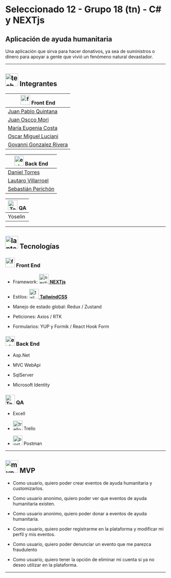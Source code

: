 # Seleccionado 12 - Grupo 18 (tn) - C# y NEXTjs

## Aplicación de ayuda humanitaria

Una aplicación que sirva para hacer donativos, ya sea de suministros o dinero para apoyar a gente que vivió un fenómeno natural devastador.

---


## <img width="40" height="40" src="https://img.icons8.com/emoji/40/technologyst.png" alt="technologyst"/> Integrantes

| <img width="30" height="30" src="https://img.icons8.com/external-flaticons-flat-flat-icons/30/external-front-end-ux-and-ui-flaticons-flat-flat-icons.png" alt="front end ux and ui"/>  Front End |
| --------- |
| [Juan Pablo Quintana](https://github.com/jp-quintana) |
| [Juan Oscco Mori](https://github.com/jcom-dev) |
| [María Eugenia Costa](https://github.com/eugenia1984) |
| [Oscar Miguel Luciani](https://github.com/OLuciani) |
| [Govanni Gonzalez Rivera](https://github.com/GoRiDeveloper) |

| <img width="30" height="30" src="https://img.icons8.com/external-itim2101-lineal-color-itim2101/30/external-server-network-technology-itim2101-lineal-color-itim2101-2.png" alt="external server network"/> Back End |
| -------- |
| [Daniel Torres](https://github.com/DnTo) |
| [Lautaro Villarroel](https://github.com/lautaro0298) |
| [Sebastián Perichón](https://github.com/modestsp) |

| <img width="30" height="30" src="https://img.icons8.com/external-smashingstocks-flat-smashing-stocks/30/external-Tester-testing-services-smashingstocks-flat-smashing-stocks.png" alt="Tester testing services"/> QA |
| -- |
| Yoselin	|


---

## <img width="40" height="40" src="https://img.icons8.com/emoji/40/laptop-emoji.png" alt="laptop emoji"/> Tecnologías

### <img width="30" height="30" src="https://img.icons8.com/external-flaticons-flat-flat-icons/30/external-front-end-ux-and-ui-flaticons-flat-flat-icons.png" alt="front end ux and ui"/> Front End

- Framework: [<img width="30" height="30" src="https://img.icons8.com/color/30/nextjs.png" alt="nextjs"/> **NEXTjs**](https://nextjs.org/)

- Estilos: [<img width="30" height="30" src="https://img.icons8.com/fluency/30/tailwind_css.png" alt="tailwind_css"/> **TailwindCSS**](https://tailwindcss.com/)

- Manejo de estado global: Redux / Zustand

- Peticiones: Axios / RTK

- Formularios: YUP y Formik / React Hook Form

### <img width="30" height="30" src="https://img.icons8.com/external-itim2101-lineal-color-itim2101/30/external-server-network-technology-itim2101-lineal-color-itim2101-2.png" alt="external server network"/> Back End

- Asp.Net

- MVC WebApi

- SqlServer

- Microsoft Identity

###  <img width="30" height="30" src="https://img.icons8.com/external-smashingstocks-flat-smashing-stocks/30/external-Tester-testing-services-smashingstocks-flat-smashing-stocks.png" alt="Tester testing services"/> QA

- Excell

- <img width="30" height="30" src="https://img.icons8.com/color/48/trello.png" alt="trello"/> Trello

- <img width="30" height="30" src="https://img.icons8.com/external-tal-revivo-shadow-tal-revivo/30/external-postman-is-the-only-complete-api-development-environment-logo-shadow-tal-revivo.png" alt="postman"/> Postman


---

## <img width="40" height="40" src="https://img.icons8.com/external-flaticons-lineal-color-flat-icons/40/external-mvp-computer-programming-flaticons-lineal-color-flat-icons.png" alt="mvp computer programming"/>  MVP

- Como usuario, quiero poder crear eventos de ayuda humanitaria y customizarlos.

- Como usuario anonimo, quiero poder ver que eventos de ayuda humanitaria existen.

- Como usuario anonimo, quiero poder donar a eventos de ayuda humanitaria.

- Como usuario, quiero poder registrarme en la plataforma y modificar mi perfil y mis eventos.

- Como usuario, quiero poder denunciar un evento que me parezca fraudulento

- Como usuario, quiero tener la opción de eliminar mi cuenta si ya no deseo utilizar en la plataforma.

---

